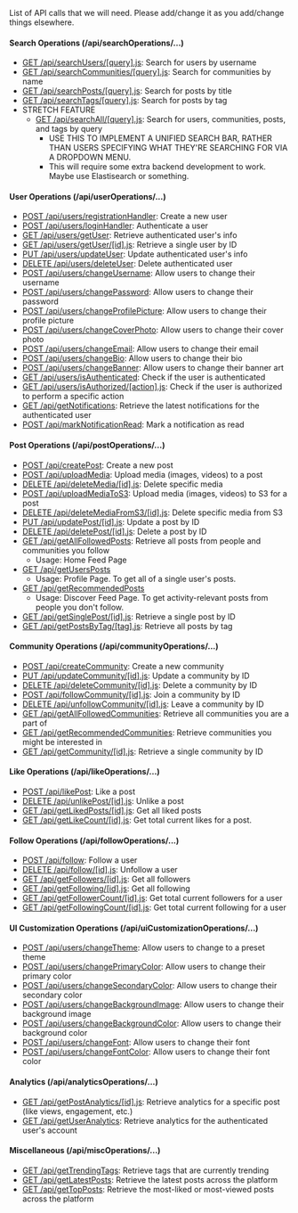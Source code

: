 List of API calls that we will need.
Please add/change it as you add/change things elsewhere.


#### Search Operations (/api/searchOperations/...)
- [GET /api/searchUsers/[query].js](./src/pages/api/searchOperations/searchUsers/[query].js): Search for users by username
- [GET /api/searchCommunities/[query].js](./src/pages/api/searchOperations/searchCommunities/[query].js): Search for communities by name
- [GET /api/searchPosts/[query].js](./src/pages/api/searchOperations/searchPosts/[query].js): Search for posts by title
- [GET /api/searchTags/[query].js](./src/pages/api/searchOperations/searchTags/[query].js): Search for posts by tag
- STRETCH FEATURE
    - [GET /api/searchAll/[query].js](./src/pages/api/searchOperations/searchAll/[query].js): Search for users, communities, posts, and tags by query
        - USE THIS TO IMPLEMENT A UNIFIED SEARCH BAR, RATHER THAN USERS SPECIFYING WHAT THEY'RE SEARCHING FOR VIA A DROPDOWN MENU.
        - This will require some extra backend development to work. Maybe use Elastisearch or something.

#### User Operations (/api/userOperations/...)
- [POST /api/users/registrationHandler](./src/pages/api/userOperations/registrationHandler.js): Create a new user
- [POST /api/users/loginHandler](./src/pages/api/userOperations/loginHandler.js): Authenticate a user
- [GET /api/users/getUser](./src/pages/api/userOperations/getUser.js): Retrieve authenticated user's info
- [GET /api/users/getUser/[id].js](./src/pages/api/userOperations/getUser/[id].js): Retrieve a single user by ID
- [PUT /api/users/updateUser](./src/pages/api/userOperations/updateUser.js): Update authenticated user's info
- [DELETE /api/users/deleteUser](./src/pages/api/userOperations/deleteUser.js): Delete authenticated user
- [POST /api/users/changeUsername](./src/pages/api/userOperations/changeUsername.js): Allow users to change their username
- [POST /api/users/changePassword](./src/pages/api/userOperations/changePassword.js): Allow users to change their password
- [POST /api/users/changeProfilePicture](./src/pages/api/userOperations/changeProfilePicture.js): Allow users to change their profile picture
- [POST /api/users/changeCoverPhoto](./src/pages/api/userOperations/changeCoverPhoto.js): Allow users to change their cover photo
- [POST /api/users/changeEmail](./src/pages/api/userOperations/changeEmail.js): Allow users to change their email
- [POST /api/users/changeBio](./src/pages/api/userOperations/changeBio.js): Allow users to change their bio
- [POST /api/users/changeBanner](./src/pages/api/userOperations/changeBanner.js): Allow users to change their banner art
- [GET /api/users/isAuthenticated](./src/pages/api/userOperations/isAuthenticated.js): Check if the user is authenticated
- [GET /api/users/isAuthorized/[action].js](./src/pages/api/userOperations/isAuthorized/[action].js): Check if the user is authorized to perform a specific action
- [GET /api/getNotifications](./src/pages/api/userOperations/getNotifications.js): Retrieve the latest notifications for the authenticated user
- [POST /api/markNotificationRead](./src/pages/api/userOperations/markNotificationRead.js): Mark a notification as read

#### Post Operations (/api/postOperations/...)
- [POST /api/createPost](./src/pages/api/postOperations/createPost.js): Create a new post
- [POST /api/uploadMedia](./src/pages/api/postOperations/uploadMedia.js): Upload media (images, videos) to a post
- [DELETE /api/deleteMedia/[id].js](./src/pages/api/postOperations/deleteMedia/[id].js): Delete specific media
- [POST /api/uploadMediaToS3](./src/pages/api/postOperations/uploadMediaToS3.js): Upload media (images, videos) to S3 for a post
- [DELETE /api/deleteMediaFromS3/[id].js](./src/pages/api/postOperations/deleteMediaFromS3/[id].js): Delete specific media from S3
- [PUT /api/updatePost/[id].js](./src/pages/api/postOperations/updatePost/[id].js): Update a post by ID
- [DELETE /api/deletePost/[id].js](./src/pages/api/postOperations/deletePost/[id].js): Delete a post by ID
- [GET /api/getAllFollowedPosts](./src/pages/api/postOperations/getAllFollowedPosts.js): Retrieve all posts from people and communities you follow
    - Usage: Home Feed Page
- [GET /api/getUsersPosts](./src/pages/api/postOperations/getUsersPosts.js)
    - Usage: Profile Page. To get all of a single user's posts.
- [GET /api/getRecommendedPosts](./src/pages/api/postOperations/getRecommendedPosts.js)
    - Usage: Discover Feed Page. To get activity-relevant posts from people you don't follow.
- [GET /api/getSinglePost/[id].js](./src/pages/api/postOperations/getSinglePost/[id].js): Retrieve a single post by ID
- [GET /api/getPostsByTag/[tag].js](./src/pages/api/postOperations/getPostsByTag/[tag].js): Retrieve all posts by tag

#### Community Operations (/api/communityOperations/...)
- [POST /api/createCommunity](./src/pages/api/communityOperations/createCommunity.js): Create a new community
- [PUT /api/updateCommunity/[id].js](./src/pages/api/communityOperations/updateCommunity/[id].js): Update a community by ID
- [DELETE /api/deleteCommunity/[id].js](./src/pages/api/communityOperations/deleteCommunity/[id].js): Delete a community by ID
- [POST /api/followCommunity/[id].js](./src/pages/api/communityOperations/followCommunity/[id].js): Join a community by ID
- [DELETE /api/unfollowCommunity/[id].js](./src/pages/api/communityOperations/unfollowCommunity/[id].js): Leave a community by ID
- [GET /api/getAllFollowedCommunities](./src/pages/api/communityOperations/getAllFollowedCommunities.js): Retrieve all communities you are a part of
- [GET /api/getRecommendedCommunities](./src/pages/api/communityOperations/getRecommendedCommunities.js): Retrieve communities you might be interested in
- [GET /api/getCommunity/[id].js](./src/pages/api/communityOperations/getCommunity/[id].js): Retrieve a single community by ID


#### Like Operations (/api/likeOperations/...)
- [POST /api/likePost](./src/pages/api/likeOperations/likePost.js): Like a post
- [DELETE /api/unlikePost/[id].js](./src/pages/api/likeOperations/unlikePost/[id].js): Unlike a post
- [GET /api/getLikedPosts/[id].js](./src/pages/api/likeOperations/getLikedPosts/[id].js): Get all liked posts
- [GET /api/getLikeCount/[id].js](./src/pages/api/likeOperations/getLikeCount/[id].js): Get total current likes for a post.

#### Follow Operations (/api/followOperations/...)
- [POST /api/follow](./src/pages/api/followOperations/follow.js): Follow a user
- [DELETE /api/follow/[id].js](./src/pages/api/followOperations/follow/[id].js): Unfollow a user
- [GET /api/getFollowers/[id].js](./src/pages/api/followOperations/getFollowers/[id].js): Get all followers
- [GET /api/getFollowing/[id].js](./src/pages/api/followOperations/getFollowing/[id].js): Get all following
- [GET /api/getFollowerCount/[id].js](./src/pages/api/followOperations/getFollowerCount/[id].js): Get total current followers for a user
- [GET /api/getFollowingCount/[id].js](./src/pages/api/followOperations/getFollowingCount/[id].js): Get total current following for a user

#### UI Customization Operations (/api/uiCustomizationOperations/...)
- [POST /api/users/changeTheme](./src/pages/api/uiCustomizationOperations/changeTheme.js): Allow users to change to a preset theme
- [POST /api/users/changePrimaryColor](./src/pages/api/uiCustomizationOperations/changePrimaryColor.js): Allow users to change their primary color
- [POST /api/users/changeSecondaryColor](./src/pages/api/uiCustomizationOperations/changeSecondaryColor.js): Allow users to change their secondary color
- [POST /api/users/changeBackgroundImage](./src/pages/api/uiCustomizationOperations/changeBackgroundImage.js): Allow users to change their background image
- [POST /api/users/changeBackgroundColor](./src/pages/api/uiCustomizationOperations/changeBackgroundColor.js): Allow users to change their background color
- [POST /api/users/changeFont](./src/pages/api/uiCustomizationOperations/changeFont.js): Allow users to change their font
- [POST /api/users/changeFontColor](./src/pages/api/uiCustomizationOperations/changeFontColor.js): Allow users to change their font color

#### Analytics (/api/analyticsOperations/...)
- [GET /api/getPostAnalytics/[id].js](./src/pages/api/analyticsOperations/getPostAnalytics/[id].js): Retrieve analytics for a specific post (like views, engagement, etc.)
- [GET /api/getUserAnalytics](./src/pages/api/analyticsOperations/getUserAnalytics.js): Retrieve analytics for the authenticated user's account

#### Miscellaneous (/api/miscOperations/...)
- [GET /api/getTrendingTags](./src/pages/api/miscOperations/getTrendingTags.js): Retrieve tags that are currently trending
- [GET /api/getLatestPosts](./src/pages/api/miscOperations/getLatestPosts.js): Retrieve the latest posts across the platform
- [GET /api/getTopPosts](./src/pages/api/miscOperations/getTopPosts.js): Retrieve the most-liked or most-viewed posts across the platform